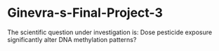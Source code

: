 # Ginevra-s-Final-Project-3
The scientific question under investigation is: Dose pesticide exposure significantly alter DNA methylation patterns?
